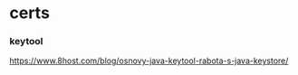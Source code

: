 certs
========================

### keytool
https://www.8host.com/blog/osnovy-java-keytool-rabota-s-java-keystore/

